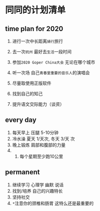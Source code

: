 # 同同的计划清单
## time plan for 2020
1. 进行一次中长距离`骑行`旅行
2. 去一次`杭州` 最好去`生活`一段时间
3. 参加`2020 Goper China大会` 无论在哪个城市
4. 听一次场 自己`青春里重要的音乐人`的演唱会
5. 尽量取使用正版软件

6. 找到自己的知己
7. 提升语文交际能力（谈资）

## every day
1. 每天早上 压腿 5-10分钟
2. 冷水澡  夏天 1/天次, 冬天 3/天 次
3. 晚上锻炼 肩部和腹部的力量
4. 1. 每个星期至少跑10公里

## permanent
1. 继续学习 心理学 幽默 说话 
2. 找到/培养 自己的兴趣特长
3. 坚持社交
4. `*`注意你的颈椎和肠胃 这特么还是最重要的